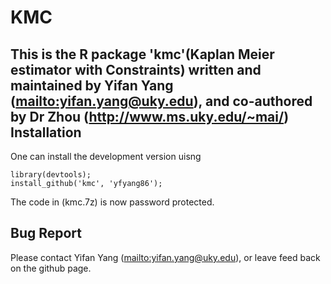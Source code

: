 KMC
===
This is the R package 'kmc'(Kaplan Meier estimator with Constraints) written and maintained by Yifan Yang (<mailto:yifan.yang@uky.edu>), and co-authored by Dr Zhou (<http://www.ms.uky.edu/~mai/>)
Installation
------------
One can install the development version uisng

```{r}
library(devtools); 
install_github('kmc', 'yfyang86');
```
 
 
The code in (kmc.7z) is now password protected. 

Bug Report
--------------

Please contact Yifan Yang (<mailto:yifan.yang@uky.edu>), or leave feed back on the github page.
